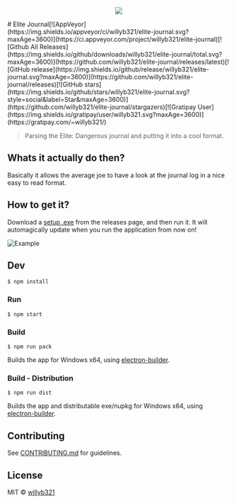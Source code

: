 <p align="center">
  <img src="https://github.com/willyb321/elite-journal/blob/master/build/icon.png?raw=true"/>
</p>
# Elite Journal[![AppVeyor](https://img.shields.io/appveyor/ci/willyb321/elite-journal.svg?maxAge=3600)](https://ci.appveyor.com/project/willyb321/elite-journal)[![Github All Releases](https://img.shields.io/github/downloads/willyb321/elite-journal/total.svg?maxAge=3600)](https://github.com/willyb321/elite-journal/releases/latest)[![GitHub release](https://img.shields.io/github/release/willyb321/elite-journal.svg?maxAge=3600)](https://github.com/willyb321/elite-journal/releases)[![GitHub stars](https://img.shields.io/github/stars/willyb321/elite-journal.svg?style=social&label=Star&maxAge=3600)](https://github.com/willyb321/elite-journal/stargazers)[![Gratipay User](https://img.shields.io/gratipay/user/willyb321.svg?maxAge=3600)](https://gratipay.com/~willyb321/)

> Parsing the Elite: Dangerous journal and putting it into a cool format.

## Whats it actually do then?

Basically it allows the average joe to have a look at the journal log in a nice easy to read format.

## How to get it?
Download a [setup .exe](https://github.com/willyb321/elite-journal/releases/latest) from the releases page, and then run it. It will automagically update when you run the application from now on!

![Example](https://raw.githubusercontent.com/willyb321/elite-journal/master/screenshot.png)

## Dev

```
$ npm install
```

### Run

```
$ npm start
```

### Build

```
$ npm run pack
```

Builds the app for Windows x64, using [electron-builder](https://github.com/electron-userland/electron-builder).


### Build - Distribution

```
$ npm run dist
```

Builds the app and distributable exe/nupkg for Windows x64, using [electron-builder](https://github.com/electron-userland/electron-builder).

## Contributing

See [CONTRIBUTING.md](https://github.com/willyb321/elite-journal/blob/master/CONTRIBUTING.md) for guidelines.

## License

MIT © [willyb321](https://tehsuperwilly.tech)
